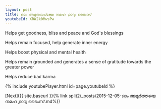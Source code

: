 ```yaml
---
layout: post
title: ഓം അമൃതവപ്ക്ഷേ നമഹ ൧൦൮ ടൈംസ്
youtubeId: XRW2k0MwsPw
---
```

 
 
Helps get goodness, bliss and peace and God's blessings
 
Helps remain focused, help generate inner energy 
 
Helps boost physical and mental health 
 
Helps remain grounded and generates a sense of gratitude towards the greater power 
 
Helps reduce bad karma
 
 
 
 


{% include youtubePlayer.html id=page.youtubeId %}
 
[Next]({{ site.baseurl }}{% link  split2/_posts/2015-12-05-ഓം അമൂർത്തയെ നമഹ ൧൦൮ ടൈംസ്.md%})
 

